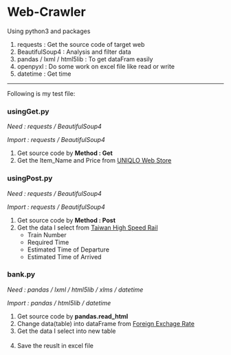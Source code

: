 # Web-Crawler
Using python3 and packages
<ol>
  <li>requests : Get the source code of target web</li>
  <li>BeautifulSoup4 : Analysis and filter data</li>
  <li>pandas / lxml / html5lib : To get dataFram easily</li>
  <li>openpyxl : Do some work on excel file like read or write</li>
  <li>datetime : Get time</li>
</ol>

<hr>
Following is my test file:

<h3>usingGet.py</h3>
<i>Need : requests / BeautifulSoup4</i>

<i>Import : requests / BeautifulSoup4</i>
<ol>
  <li>Get source code by <b>Method : Get</b></li>
  <li>Get the Item_Name and Price from <a href="http://www.uniqlo.com/tw/store/list/sale/men/tops">UNIQLO Web Store</a></li>
</ol>


<h3>usingPost.py</h3>
<i>Need : requests / BeautifulSoup4</i>

<i>Import : requests / BeautifulSoup4</i>
<ol>
  <li>Get source code by <b>Method : Post</b></li>
  <li>Get the data I select from <a href="https://www.thsrc.com.tw/tw/TimeTable/SearchResult">Taiwan High Speed Rail</a>
  <ul>
    <li>Train Number</li>
    <li>Required Time</li>
    <li>Estimated Time of Departure</li>
    <li>Estimated Time of Arrived</li>
  </ul></li>
</ol>


<h3>bank.py</h3>
<i>Need : pandas / lxml / html5lib / xlms / datetime</i>

<i>Import : pandas / html5lib / datetime </i>
<ol>
  <li>Get source code by <b>pandas.read_html</b></li>
  <li>Change data(table) into dataFrame from <a href="http://rate.bot.com.tw/xrt?Lang=zh-TW">Foreign Exchage Rate</a></li>
  <li>Get the data I select into new table</li>
  <li>Save the reuslt in excel file</li>
</ol>

  
